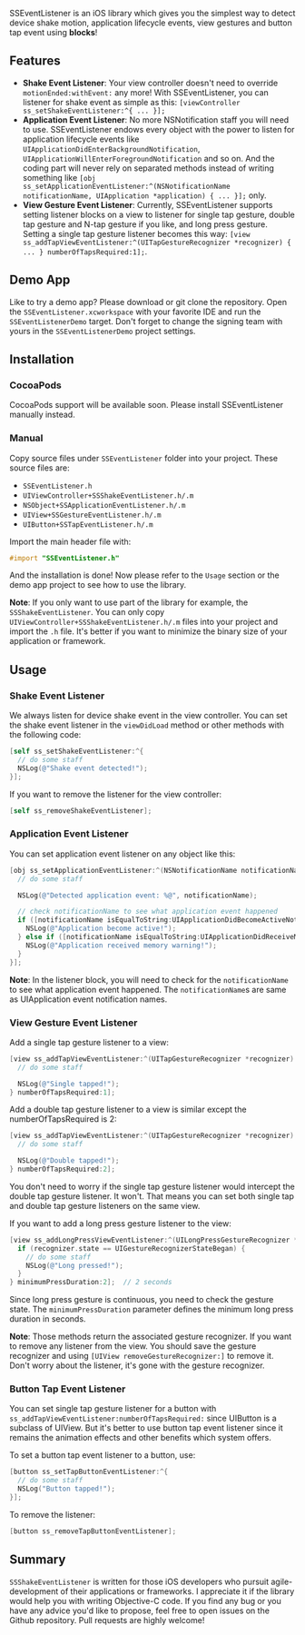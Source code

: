 
SSEventListener is an iOS library which gives you the simplest way to detect device shake motion, application lifecycle events, view gestures and button tap event using **blocks**!

## Features

* **Shake Event Listener**: Your view controller doesn't need to override `motionEnded:withEvent:` any more! With SSEventListener, you can listener for shake event as simple as this: `[viewController ss_setShakeEventListener:^{ ... }];`
* **Application Event Listener**: No more NSNotification staff you will need to use. SSEventListener endows every object with the power to listen for application lifecycle events like `UIApplicationDidEnterBackgroundNotification`, `UIApplicationWillEnterForegroundNotification` and so on. And the coding part will never rely on separated methods instead of writing something like `[obj ss_setApplicationEventListener:^(NSNotificationName notificationName, UIApplication *application) { ... }];` only.
* **View Gesture Event Listener**: Currently, SSEventListener supports setting listener blocks on a view to listener for single tap gesture, double tap gesture and N-tap gesture if you like, and long press gesture. Setting a single tap gesture listener becomes this way: `[view ss_addTapViewEventListener:^(UITapGestureRecognizer *recognizer) { ... } numberOfTapsRequired:1];`.

## Demo App

Like to try a demo app? Please download or git clone the repository. Open the `SSEventListener.xcworkspace` with your favorite IDE and run the `SSEventListenerDemo` target. Don't forget to change the signing team with yours in the `SSEventListenerDemo` project settings.

## Installation

### CocoaPods

CocoaPods support will be available soon. Please install SSEventListener manually instead.

### Manual

Copy source files under `SSEventListener` folder into your project. These source files are:

* `SSEventListener.h`
* `UIViewController+SSShakeEventListener.h/.m`
* `NSObject+SSApplicationEventListener.h/.m`
* `UIView+SSGestureEventListener.h/.m`
* `UIButton+SSTapEventListener.h/.m`

Import the main header file with:

```objectivec
#import "SSEventListener.h"
```

And the installation is done! Now please refer to the `Usage` section or the demo app project to see how to use the library.

**Note**: If you only want to use part of the library for example, the `SSShakeEventListener`. You can only copy  `UIViewController+SSShakeEventListener.h/.m` files into your project and import the `.h` file. It's better if you want to minimize the binary size of your application or framework.

## Usage

### Shake Event Listener

We always listen for device shake event in the view controller. You can set the shake event listener in the `viewDidLoad` method or other methods with the following code:

```objectivec
[self ss_setShakeEventListener:^{
  // do some staff
  NSLog(@"Shake event detected!");
}];
```

If you want to remove the listener for the view controller:

```objectivec
[self ss_removeShakeEventListener];
```

### Application Event Listener

You can set application event listener on any object like this:

```objectivec
[obj ss_setApplicationEventListener:^(NSNotificationName notificationName, UIApplication *application) {
  // do some staff

  NSLog(@"Detected application event: %@", notificationName);

  // check notificationName to see what application event happened
  if ([notificationName isEqualToString:UIApplicationDidBecomeActiveNotification]) {
    NSLog(@"Application become active!");
  } else if ([notificationName isEqualToString:UIApplicationDidReceiveMemoryWarningNotification]) {
    NSLog(@"Application received memory warning!");
  }
}];
```

**Note**: In the listener block, you will need to check for the `notificationName` to see what application event happened. The `notificationName`s are same as UIApplication event notification names.

### View Gesture Event Listener

Add a single tap gesture listener to a view:

```objectivec
[view ss_addTapViewEventListener:^(UITapGestureRecognizer *recognizer) {
  // do some staff

  NSLog(@"Single tapped!");
} numberOfTapsRequired:1];
```

Add a double tap gesture listener to a view is similar except the numberOfTapsRequired is 2:

```objectivec
[view ss_addTapViewEventListener:^(UITapGestureRecognizer *recognizer) {
  // do some staff

  NSLog(@"Double tapped!");
} numberOfTapsRequired:2];
```

You don't need to worry if the single tap gesture listener would intercept the double tap gesture listener. It won't. That means you can set both single tap and double tap gesture listeners on the same view.

If you want to add a long press gesture listener to the view:

```objectivec
[view ss_addLongPressViewEventListener:^(UILongPressGestureRecognizer *recognizer) {
  if (recognizer.state == UIGestureRecognizerStateBegan) {
    // do some staff
    NSLog(@"Long pressed!");
  }
} minimumPressDuration:2];  // 2 seconds
```

Since long press gesture is continuous, you need to check the gesture state. The `minimumPressDuration` parameter defines the minimum long press duration in seconds.

**Note**: Those methods return the associated gesture recognizer. If you want to remove any listener from the view. You should save the gesture recognizer and using `[UIView removeGestureRecognizer:]` to remove it. Don't worry about the listener, it's gone with the gesture recognizer.

 ### Button Tap Event Listener

You can set single tap gesture listener for a button with `ss_addTapViewEventListener:numberOfTapsRequired:` since UIButton is a subclass of UIView. But it's better to use button tap event listener since it remains the animation effects and other benefits which system offers.

To set a button tap event listener to a button, use:

```objectivec
[button ss_setTapButtonEventListener:^{
  // do some staff
  NSLog("Button tapped!");
}];
```

To remove the listener:

```objectivec
[button ss_removeTapButtonEventListener];
```

## Summary

`SSShakeEventListener` is written for those iOS developers who pursuit agile-development of their applications or frameworks. I appreciate it if the library would help you with writing Objective-C code. If you find any bug or you have any advice you'd like to propose, feel free to open issues on the Github repository. Pull requests are highly welcome!

